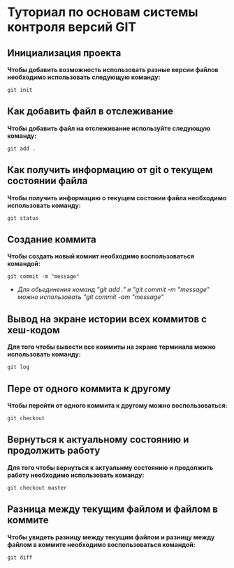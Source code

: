 # Туториал по основам системы контроля версий GIT


## Инициализация проекта
**Чтобы добавить возможность использовать разные версии файлов необходимо использовать следующую команду:**

```fix
git init
```


## Как добавить файл в отслеживание
**Чтобы добавить файл на отслеживание используйте следующую команду:**

```fix
git add .
```


## Как получить информацию от git о текущем состоянии файла
**Чтобы получить информацию о текущем состонии файла необходимо использовать команду:**

```fix
git status
```

## Создание коммита
**Чтобы создать новый комиит необходимо воспользоваться командой:**

```fix
git commit -m "message"
```

* _Для обьединения команд "git add ." и "git commit -m "message" можно использовать "git commit -am "message"_


## Вывод на экране истории всех коммитов с хеш-кодом
**Для того чтобы вывести все коммиты на экране терминала можно использовать команду:**

```fix
git log
```

## Пере от одного коммита к другому
**Чтобы перейти от одного коммита к другому можно воспользоваться:**

```fix
git checkout
```

## Вернуться к актуальному состоянию и продолжить работу
**Для того чтобы вернуться к актуальнму состоянию и продолжить работу необходимо использовать команду:**

```fix
git checkout master
```

## Разница между текущим файлом и файлом в коммите
**Чтобы увидеть разницу между текущим файлом и разницу между файлом в коммите необходимо воспользоваться командой:**

```fix
git diff
```